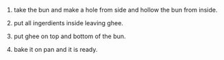 1. take the bun and make a hole from side and hollow the bun from inside.

2. put all ingerdients inside leaving ghee.

3. put ghee on top and bottom of the bun.

4. bake it on pan and it is ready.